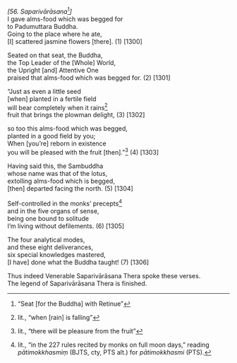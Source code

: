 *\[56. Saparivārāsana*[^1]*\]*  
I gave alms-food which was begged for  
to Padumuttara Buddha.  
Going to the place where he ate,  
\[I\] scattered jasmine flowers \[there\]. (1) \[1300\]

Seated on that seat, the Buddha,  
the Top Leader of the \[Whole\] World,  
the Upright \[and\] Attentive One  
praised that alms-food which was begged for. (2) \[1301\]

“Just as even a little seed  
\[when\] planted in a fertile field  
will bear completely when it rains[^2]  
fruit that brings the plowman delight, (3) \[1302\]

so too this alms-food which was begged,  
planted in a good field by you;  
When \[you’re\] reborn in existence  
you will be pleased with the fruit \[then\].”[^3] (4) \[1303\]

Having said this, the Sambuddha  
whose name was that of the lotus,  
extolling alms-food which is begged,  
\[then\] departed facing the north. (5) \[1304\]

Self-controlled in the monks’ precepts[^4]  
and in the five organs of sense,  
being one bound to solitude  
I’m living without defilements. (6) \[1305\]

The four analytical modes,  
and these eight deliverances,  
six special knowledges mastered,  
\[I have\] done what the Buddha taught! (7) \[1306\]

Thus indeed Venerable Saparivārāsana Thera spoke these verses.  
The legend of Saparivārāsana Thera is finished.  
[^1]: “Seat \[for the Buddha\] with Retinue”  
[^2]: lit., “when \[rain\] is falling”  
[^3]: lit., “there will be pleasure from the fruit”  
[^4]: lit., “in the 227 rules recited by monks on full moon days,”
    reading *pātimokkhasmiṃ* (BJTS, cty, PTS alt.) for *pātimokkhasmi*
    (PTS).
